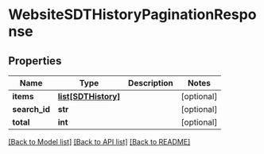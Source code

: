 # WebsiteSDTHistoryPaginationResponse

## Properties
Name | Type | Description | Notes
------------ | ------------- | ------------- | -------------
**items** | [**list[SDTHistory]**](SDTHistory.md) |  | [optional] 
**search_id** | **str** |  | [optional] 
**total** | **int** |  | [optional] 

[[Back to Model list]](../README.md#documentation-for-models) [[Back to API list]](../README.md#documentation-for-api-endpoints) [[Back to README]](../README.md)


